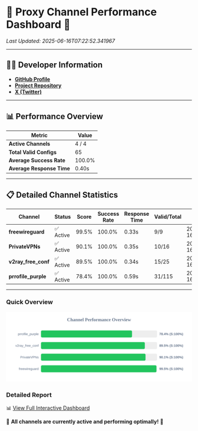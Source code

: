 # 🌟 Proxy Channel Performance Dashboard 🌟

_Last Updated: 2025-06-16T07:22:52.341967_

---

## 👩‍💻 Developer Information

- **[GitHub Profile](https://github.com/4n0nymou3)**  
- **[Project Repository](https://github.com/4n0nymou3/multi-proxy-config-fetcher)**  
- **[X (Twitter)](https://x.com/4n0nymou3)**  

---

## 📊 Performance Overview

| Metric                | Value       |
|-----------------------|-------------|
| **Active Channels**   | 4 / 4       |
| **Total Valid Configs** | 65          |
| **Average Success Rate** | 100.0%      |
| **Average Response Time** | 0.40s       |

---

## 📋 Detailed Channel Statistics

| Channel          | Status     | Score  | Success Rate | Response Time | Valid/Total | Last Success               |
|------------------|------------|--------|--------------|---------------|-------------|----------------------------|
| **freewireguard**  | ✅ Active  | 99.5%  | 100.0% | 0.33s         | 9/9       | 2025-06-16T07:22:52.340215 |
| **PrivateVPNs**  | ✅ Active  | 90.1%  | 100.0% | 0.35s         | 10/16       | 2025-06-16T07:22:51.984632 |
| **v2ray_free_conf**  | ✅ Active  | 89.5%  | 100.0% | 0.34s         | 15/25       | 2025-06-16T07:22:51.599616 |
| **prrofile_purple**  | ✅ Active  | 78.4%  | 100.0% | 0.59s         | 31/115       | 2025-06-16T07:22:51.170287 |

---

### Quick Overview
<div align="center">
  <a href="https://raw.githubusercontent.com/nullluser/NullRepo/refs/heads/main/assets/channel_stats_chart.svg">
    <img src="https://raw.githubusercontent.com/nullluser/NullRepo/refs/heads/main/assets/channel_stats_chart.svg" alt="Source Performance Statistics" width="800">
  </a>
</div>

### Detailed Report
📊 [View Full Interactive Dashboard](https://htmlpreview.github.io/?https://github.com/nullluser/NullRepo/blob/main/assets/performance_report.html)

🎉 **All channels are currently active and performing optimally!** 🎉
